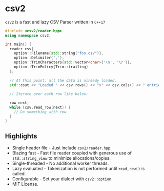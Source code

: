 # csv2
`csv2` is a fast and lazy CSV Parser written in `C++17`

```cpp
#include <csv2/reader.hpp>
using namespace csv2;

int main() {
  reader csv{
    option::Filename{std::string("foo.csv")},
    option::Delimiter{','},
    option::TrimCharacters{std::vector<char>{'\n', '\r'}},
    option::TrimPolicy{Trim::trailing}
  };
  
  // At this point, all the data is already loaded.
  std::cout << "Loaded " << csv.rows() << "x" << csv.cols() << " entries\n";
  
  // Iterate over each row like below:

  row next;
  while (csv.read_row(next)) {
    // Do something with row
  }
}
```

## Highlights
* Single header file - Just include `csv2/reader.hpp`
* Blazing fast - Fast file reader coupled with generous use of `std::string_view` to minimize allocations/copies.
* Single-threaded - No additional worker threads.
* Lazy evaluated - Tokenization is not performed until `read_row()` is called.
* Configurable - Set your dialect with `csv2::option`.
* MIT License.
